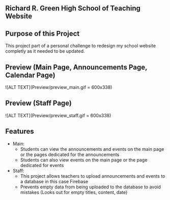 ## Richard R. Green High School of Teaching Website

## Purpose of this Project
This project part of a personal challenge to redesign my school website completly as it needed to be updated.

## Preview (Main Page, Announcements Page, Calendar Page)
![ALT TEXT](Preview/preview_main.gif = 600x338)

## Preview (Staff Page)
![ALT TEXT](Preview/preview_staff.gif = 600x338)

## Features
 * Main:
    * Students can view the announcements and events on the main page or the pages dedicated for the announcements
    * Students can also view events on the main page or the page dedicated for events
 * Staff:
    * This project allows teachers to upload announcements and events to a database in this case Firebase
    * Prevents empty data from being uploaded to the database to avoid mistakes (Looks out for empty titles, content, date)
